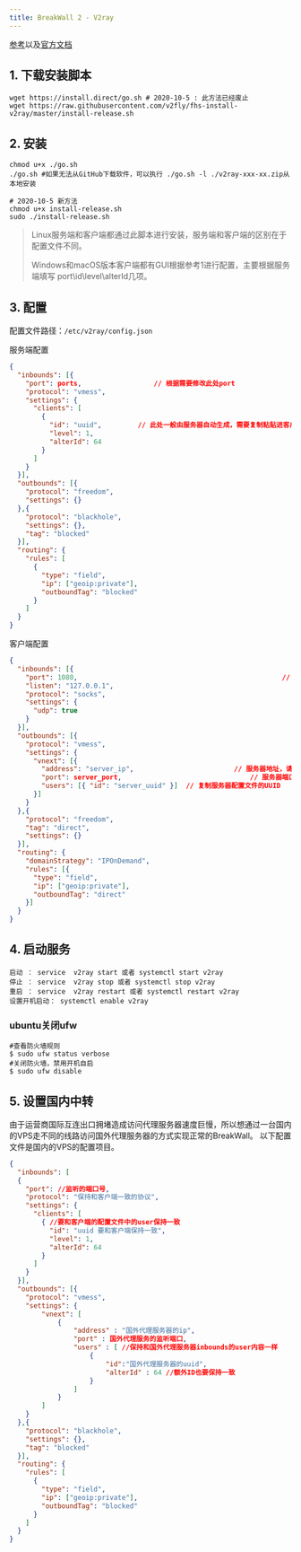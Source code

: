 ```yaml
---
title: BreakWall 2 - V2ray
---
```


[参考](https://www.4spaces.org/digitalocean-build-v2ray-0-1/)以及[官方文档](https://www.v2ray.com/chapter_00/install.html)

## 1. 下载安装脚本

``` shell
wget https://install.direct/go.sh # 2020-10-5 : 此方法已经废止
wget https://raw.githubusercontent.com/v2fly/fhs-install-v2ray/master/install-release.sh
```

## 2. 安装

```shell
chmod u+x ./go.sh
./go.sh #如果无法从GitHub下载软件，可以执行 ./go.sh -l ./v2ray-xxx-xx.zip从本地安装

# 2020-10-5 新方法
chmod u+x install-release.sh
sudo ./install-release.sh
```

> Linux服务端和客户端都通过此脚本进行安装，服务端和客户端的区别在于配置文件不同。
>
> Windows和macOS版本客户端都有GUI根据参考1进行配置，主要根据服务端填写 port\id\level\alterId几项。

## 3. 配置

配置文件路径：`/etc/v2ray/config.json`

服务端配置

```json
{
  "inbounds": [{
    "port": ports, 					// 根据需要修改此处port
    "protocol": "vmess",
    "settings": {
      "clients": [
        {
          "id": "uuid", 		// 此处一般由服务器自动生成，需要复制粘贴进客户端
          "level": 1, 
          "alterId": 64
        }
      ]
    }
  }],
  "outbounds": [{
    "protocol": "freedom",
    "settings": {}
  },{
    "protocol": "blackhole",
    "settings": {},
    "tag": "blocked"
  }],
  "routing": {
    "rules": [
      {
        "type": "field",
        "ip": ["geoip:private"],
        "outboundTag": "blocked"
      }
    ]
  }
}
```

客户端配置

```json
{
  "inbounds": [{
    "port": 1080,  													// SOCKS 代理端口，在浏览器中需配置代理并指向这个端口
    "listen": "127.0.0.1",
    "protocol": "socks",
    "settings": {
      "udp": true
    }
  }],
  "outbounds": [{
    "protocol": "vmess",
    "settings": {
      "vnext": [{
        "address": "server_ip", 						// 服务器地址，请修改为你自己的服务器 ip 或域名
        "port": server_port, 	 							// 服务器端口
        "users": [{ "id": "server_uuid" }] 	// 复制服务器配置文件的UUID
      }]
    }
  },{
    "protocol": "freedom",
    "tag": "direct",
    "settings": {}
  }],
  "routing": {
    "domainStrategy": "IPOnDemand",
    "rules": [{
      "type": "field",
      "ip": ["geoip:private"],
      "outboundTag": "direct"
    }]
  }
}
```

## 4. 启动服务

``` shell
启动 ： service  v2ray start 或者 systemctl start v2ray
停止 ： service  v2ray stop 或者 systemctl stop v2ray
重启 ： service  v2ray restart 或者 systemctl restart v2ray
设置开机启动： systemctl enable v2ray
```
### ubuntu关闭ufw

```shell
#查看防火墙规则
$ sudo ufw status verbose
#关闭防火墙，禁用开机自启
$ sudo ufw disable
```

## 5. 设置国内中转

由于运营商国际互连出口拥堵造成访问代理服务器速度巨慢，所以想通过一台国内的VPS走不同的线路访问国外代理服务器的方式实现正常的BreakWall。
以下配置文件是国内的VPS的配置项目。
```json
{
  "inbounds": [
  {
    "port": //监听的端口号,
    "protocol": "保持和客户端一致的协议",
    "settings": {
      "clients": [ 
        { //要和客户端的配置文件中的user保持一致
          "id": "uuid 要和客户端保持一致",
          "level": 1,
          "alterId": 64
        }
      ]
    }
  }],
  "outbounds": [{
    "protocol": "vmess",
    "settings": {
        "vnext": [
            {
                "address" : "国外代理服务器的ip",
                "port" : 国外代理服务的监听端口,
                "users" : [ //保持和国外代理服务器inbounds的user内容一样
                    {
                        "id":"国外代理服务器的uuid",
                        "alterId" : 64 //额外ID也要保持一致
                    }
                ]
            }
        ]
    }
  },{
    "protocol": "blackhole",
    "settings": {},
    "tag": "blocked"
  }],
  "routing": {
    "rules": [
      {
        "type": "field",
        "ip": ["geoip:private"],
        "outboundTag": "blocked"
      }
    ]
  }
}
```
